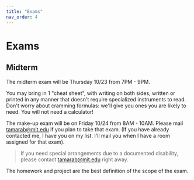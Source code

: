 ```yaml
---
title: "Exams"
nav_order: 4
---
```


# Exams

<!-- ## Final

The final exam will be Friday 12/20 from 9:00AM - 12:00PM in [Dupont Gym](http://whereis.mit.edu/?go=W31)

You may bring in 2 "cheat sheets", with writing on both sides, written or printed in any manner that doesn't require specialized instruments to read.  Don't worry about cramming formulas: we'll give you ones you are likely to need.
You will not need a calculator! 

> If you need special arrangements due to a documented disability, please contact lpk@mit.edu right away.

The exam will cover:
- Lectures 1--23
- HW 1--7
- Projects 1--2

The homework and project are the best definition of the scope of the exam. Additional problems below. Note that we don't have practice problems directly relating to Project 2 or some topics noted at the top of the practice material, but that does not imply they will not be covered on the exam.

- [Practice Problems](/assets/exams/final/final_exam_practice.pdf)
- [Practice Problems with Solutions](/assets/exams/final/final_exam_practice_solutions.pdf)

Here are some additional practice problems.  The hardest ones are probably more difficult than our exam will be and a few are at the margins of material we have covered. Please excuse the formatting---we found pdfs for these problems but don't have the source.

- [Extra Practice Problems](/assets/exams/final/extra_practice_problems_nosols.pdf)
- [Extra Practice Problems with Solutions](/assets/exams/final/extra_practice_problems_sols.pdf) -->



## Midterm

<!-- - [Solutions](/assets/exams/exam1/6_7900_Fall24_Exam1_Solutions.pdf) -->

The midterm exam will be Thursday 10/23 from 7PM - 9PM.
<!-- Rooms:
- If your last name begins with A-L, please go to room 32-123
- If your last name begins with M-Z, please go to room 34-101 -->
  
You may bring in 1 "cheat sheet", with writing on both sides, written or printed in any manner that doesn't require specialized instruments to read.  Don't worry about cramming formulas: we'll give you ones you are likely to need.
You will not need a calculator! 

The make-up exam will be on Friday 10/24 from 8AM - 10AM.  Please mail tamarab@mit.edu if you plan to take that exam.  (If you have already contacted me, I have you on my list.  I'll mail you when I have a room assigned for that exam).

> If you need special arrangements due to a documented disability, please contact tamarab@mit.edu right away.

<!-- The exam will cover:
- Lectures 1--8
- HW 1--3
- Project 1 -->

The homework and project are the best definition of the scope of the exam.
<!-- Additional problems below.  -->
<!-- Note that we don't have practice problems directly relating to Project 1 or Lecture 7, but that does not imply they will not be covered on the exam. -->

<!-- - [Practice Test](/assets/exams/exam1/6_7900__Practice_Exam_1__Fall_2024.pdf)
- [Practice Test with Solutions](/assets/exams/exam1/6_7900__Practice_Exam_1__Fall_2024_solutions.pdf) -->
